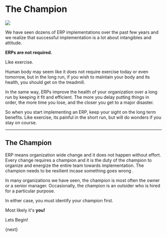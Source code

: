 <!-- no-heading -->

<h1 class="white">The Champion</h1>

<img class="cover" src="{{docs_base_url}}/assets/old_images/erpnext/implementation-image.png">

We have seen dozens of ERP implementations over the past few years and we
realize that successful implementation is a lot about intangibles and
attitude.

**ERPs are not required.**

Like exercise.

Human body may seem like it does not require exercise today or even tomorrow,
but in the long run, if you wish to maintain your body and its health, you
should get on the treadmill.

In the same way, ERPs improve the health of your organization over a long run
by keeping it fit and efficient. The more you delay putting things in order,
the more time you lose, and the closer you get to a major disaster.

So when you start implementing an ERP, keep your sight on the long term
benefits. Like exercise, its painful in the short run, but will do wonders if
you stay on course.

* * *

## The Champion

ERP means organization wide change and it does not happen without effort.
Every change requires a champion and it is the duty of the champion to
organize and energize the entire team towards implementation. The champion
needs to be resilient incase something goes wrong .

In many organizations we have seen, the champion is most often the owner or a
senior manager. Occasionally, the champion is an outsider who is hired for a
particular purpose.

In either case, you must identify your champion first.

Most likely it's **you!**

Lets Begin!

{next}
